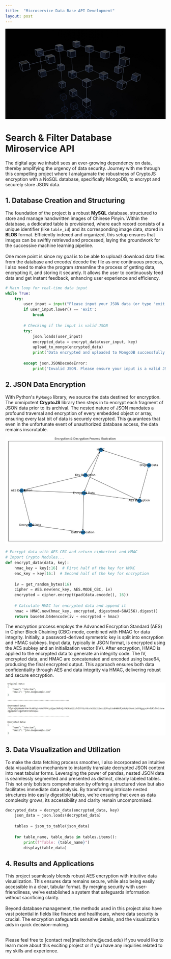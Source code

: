 ```yaml
---
title:  "Microservice Data Base API Development"
layout: post
---
```


![DB](https://github.com/HongchaoHu/HongchaoHu.github.io/blob/master/assets/databse.jpg?raw=true)


# **Search & Filter Database Miroservice API**

The digital age we inhabit sees an ever-growing dependency on data, thereby amplifying the urgency of data security. Journey with me through this compelling project where I amalgamate the robustness of CryptoJS encryption with a NoSQL database, specifically MongoDB, to encrypt and securely store JSON data.

## 1. **Database Creation and Structuring**
The foundation of the project is a robust **MySQL** database, structured to store and manage handwritten images of Chinese Pinyin. Within the database, a dedicated table is provisioned, where each record consists of a unique identifier (like `table_id`) and its corresponding image data, stored in **BLOB** format. Efficiently indexed and organized, this setup ensures that images can be swiftly retrieved and processed, laying the groundwork for the successive machine learning pipeline. <br>
<br>
One more point is since my goal is to be able to upload/ download data files from the database and encode/ decode the file as one continuous process, I also need to make the program streamline the process of getting data, encrypting it, and storing it securely. It allows the user to continuously feed data and get instant feedback, enhancing user experience and efficiency. 

```Python
# Main loop for real-time data input
while True:
    try:
        user_input = input("Please input your JSON data (or type 'exit' to quit): ")
        if user_input.lower() == 'exit':
            break

        # Checking if the input is valid JSON
        try:
            json.loads(user_input)
            encrypted_data = encrypt_data(user_input, key)
            upload_to_mongo(encrypted_data)
            print("Data encrypted and uploaded to MongoDB successfully!")

        except json.JSONDecodeError:
            print("Invalid JSON. Please ensure your input is a valid JSON format.")
```

## 2. **JSON Data Encryption**
With Python's `PyMongo` library, we source the data destined for encryption. The omnipotent **CryptoJS** library then steps in to encrypt each fragment of JSON data prior to its archival. The nested nature of JSON mandates a profound traversal and encryption of every embedded object or array, ensuring every last bit of data is securely encrypted. This guarantees that even in the unfortunate event of unauthorized database access, the data remains inscrutable.

![dataIlu](https://github.com/HongchaoHu/HongchaoHu.github.io/blob/master/assets/dataIlu.jpg?raw=true)

```Python
# Encrypt data with AES-CBC and return ciphertext and HMAC
# Import Crypto Modules...
def encrypt_data(data, key):
    hmac_key = key[:16]  # First half of the key for HMAC
    enc_key = key[16:]  # Second half of the key for encryption
    
    iv = get_random_bytes(16)
    cipher = AES.new(enc_key, AES.MODE_CBC, iv)
    encrypted = cipher.encrypt(pad(data.encode(), 16))
    
    # Calculate HMAC for encrypted data and append it
    hmac = HMAC.new(hmac_key, encrypted, digestmod=SHA256).digest()
    return base64.b64encode(iv + encrypted + hmac)
```

The encryption process employs the Advanced Encryption Standard (AES) in Cipher Block Chaining (CBC) mode, combined with HMAC for data integrity. Initially, a password-derived symmetric key is split into encryption and HMAC subkeys. Input data, typically in JSON format, is encrypted using the AES subkey and an initialization vector (IV). After encryption, HMAC is applied to the encrypted data to generate an integrity code. The IV, encrypted data, and HMAC are concatenated and encoded using base64, producing the final encrypted output. This approach ensures both data confidentiality through AES and data integrity via HMAC, delivering robust and secure encryption.

![encrtpP](https://github.com/HongchaoHu/HongchaoHu.github.io/blob/master/assets/encryptP.jpg?raw=true)

## 3. **Data Visualization and Utilization**
To make the data fetching process smoother, I also incorporated an intuitive data visualization mechanism to instantly translate decrypted JSON content into neat tabular forms. Leveraging the power of pandas, nested JSON data is seamlessly segmented and presented as distinct, clearly labeled tables. This not only bolsters comprehension by offering a structured view but also facilitates immediate data analysis. By transforming intricate nested structures into easily digestible tables, we're ensuring that even as data complexity grows, its accessibility and clarity remain uncompromised.

```Python
decrypted_data = decrypt_data(encrypted_data, key)
    json_data = json.loads(decrypted_data)
    
    tables = json_to_table(json_data)
    
    for table_name, table_data in tables.items():
        print(f"Table: {table_name}")
        display(table_data)
```

## 4. **Results and Applications**
This project seamlessly blends robust AES encryption with intuitive data visualization. This ensures data remains secure, while also being easily accessible in a clear, tabular format. By merging security with user-friendliness, we've established a system that safeguards information without sacrificing clarity. <br>
<br>
Beyond database management, the methods used in this project also have vast potential in fields like finance and healthcare, where data security is crucial. The encryption safeguards sensitive details, and the visualization aids in quick decision-making.

<br>
Please feel free to [contact me](mailto:hohu@ucsd.edu) if you would like to learn more about this exciting project or if you have any inquiries related to my skills and experience.
